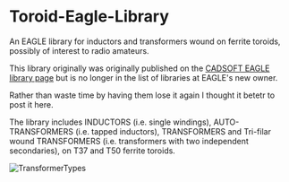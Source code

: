 # Toroid-Eagle-Library
An EAGLE library for inductors and transformers wound on ferrite toroids, possibly of interest to radio amateurs.

This library originally was originally published on the [CADSOFT EAGLE library page](http://m0xpd.blogspot.com/2009/12/toroid-library-for-eagle.html) 
but is no longer in the list of libraries at EAGLE's new owner.

Rather than waste time by having them lose it again I thought it betetr to post it here.

The library includes INDUCTORS (i.e. single windings), AUTO-TRANSFORMERS (i.e. tapped inductors), TRANSFORMERS and Tri-filar wound TRANSFORMERS (i.e. transformers 
with two independent secondaries), on T37 and T50 ferrite toroids.


![TransformerTypes](https://user-images.githubusercontent.com/3152962/233855610-ed71c496-4e5c-4b53-93d4-46053d073f67.png)
